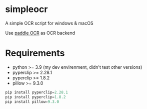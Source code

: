 # simpleocr
A simple OCR script for windows &amp; macOS

Use [paddle OCR](https://github.com/PaddlePaddle/PaddleOCR/blob/release/2.6/README_ch.md) as OCR backend

# Requirements
- python >= 3.9 (my dev envirenment, didn't test other versions)
- pyperclip >= 2.28.1
- pyperclip >= 1.8.2
- pillow >= 9.3.0

```python
pip install pyperclip=2.28.1
pip install pyperclip=1.8.2
pip install pillow=9.3.0
```
